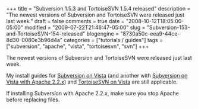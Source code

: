 +++
title = "Subversion 1.5.3 and TortoiseSVN 1.5.4 released"
description = "The newest versions of Subversion and TortoiseSVN were released just last week."
draft = false
comments = true
date = "2008-10-12T18:05:00-05:00"
modified = "2009-07-22T21:46:47-05:00"
slug = "Subversion-153-and-TortoiseSVN-154-released"
blogengine = "8730a50c-eea9-44ce-8d30-0080e3b96d4a"
categories = ["tutorials / guides"]
tags = ["subversion", "apache", "vista", "tortoisesvn", "svn"]
+++

<p>The newest versions of Subversion and TortoiseSVN were released just last week.</p>
<p>My install guides for <a href="/words/post/Installing-Subversion-to-Windows-Vista.aspx">Subversion on Vista</a> (and another with <a href="/words/post/Installing-Subversion-binaries-for-Apache-22x.aspx">Subversion on Vista with Apache 2.2.x</a>) and <a href="/words/post/Installing-TortoiseSVN-to-Windows-Vista.aspx">TortoiseSVN on Vista</a>&nbsp;are still applicable.</p>
<div class="tip">
<p>If installing Subversion with Apache 2.2.x, make sure you stop Apache before replacing files.</p>
</div>

